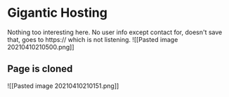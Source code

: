 # Gigantic Hosting
Nothing too interesting here. No user info except contact for, doesn't save that, goes to https:// which is not listening.
![[Pasted image 20210410210500.png]]
## Page is cloned
![[Pasted image 20210410210151.png]]
